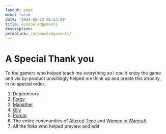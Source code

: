 ```yaml
---
layout: page
menu: false
date: '2024-02-22 01:53:59'
title: Acknowledgements
description:
permalink: /acknowledgements/
---
```


# A Special Thank you

To the gamers who helped teach me everything so I could enjoy the game and via by-product unwillingly helped me think up and create this atrocity, in no special order.

1. Degenhours
2. [Forgy](https://m.twitch.tv/forgy__)
3. [Manather](https://www.twitch.tv/manathermage)
4. [Olly](https://www.youtube.com/@pescorusguild)
5. [Porom](https://www.twitch.tv/poromgames)
6. The entire communities of [Altered Time](https://discord.com/invite/alteredtime) and [Women in Warcraft](https://discord.gg/wiwcommunity)
7. All the folks who helped preview and edit
